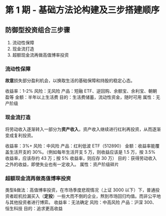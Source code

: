 # 第 1 期 - 基础方法论构建及三步搭建顺序

## 防御型投资组合三步骤

1. 流动性保障
2. 现金流打造
3. 超额现金流再做高值博率投资

### 流动性保障

**故意**损失部分盈利机会，以换取生活的基础保障和持股的稳定心态。

收益率：1-2%
风险：无风险
产品：短融 ETF、逆回购、余额宝、余利宝、朝朝盈等
金额：半年以上生活费
目的：生活费储蓄，流动性资金，随时可用
属性：无产阶级

### 现金流打造

将劳动收入逐渐转入一部分为**资产收入**，资产收入继续进行红利再投资，从而逐渐变成复利投资。

收益率：3%+
风险：中风险
产品：红利低波 ETF（512890）
金额：收益率能覆盖生活开支的 30%。（例如每年生活开支 5 万，则收益应该是 1.5 万，按 3.5% 收益率，应该存约 43 万；按 5% 收益率，则应存 30 万）
目的：获得劳动收入之外的收益，即使失业也有一定收入。
属性：资产阶级碎片

### 超额现金流再做高值博率投资

类型&做法：高值博率投资，在市场季度悲观情况（上证 3000 以下）下，普通投资者趁机捡漏买入（**定投**）一些大而不倒的企业，熬到市场回归均值。而非公平地与其他投资者进行博弈。
收益率：无法确定
风险：中高风险
产品：沪深 300、恒生科技
目的：追求更高收益
